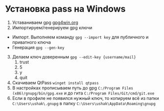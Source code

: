 # Установка pass на Windows
1. Уставаниваем gpg [gpg4win.org](https://gpg4win.org/download.html)
2. Импортируем/генерируем gpg ключи
- Импорт. Выполняем команду `gpg --import key` для публичного и приватного ключа
- Генерация `gpg --gen-key`
3. Делаем ключ доверенным `gpg --edit-key {username/mail}`
    1. trust
    2. 5
    3. y
    4. quit
4. Скачиваем QtPass `winget install qtpass`
5. В настройках прописываем путь до gpg `C:/Program Files (x86)/gnupg/bin/gpg.exe` и до гита `C:/Program Files/Git/cmd/git.exe`
6. Если в профиле не появился нужный ключ, то копируем всё из папки `C:\Users\ushak\.gnupg` в папку `C:\Users\ushak\AppData\Roaming\gnupg`
